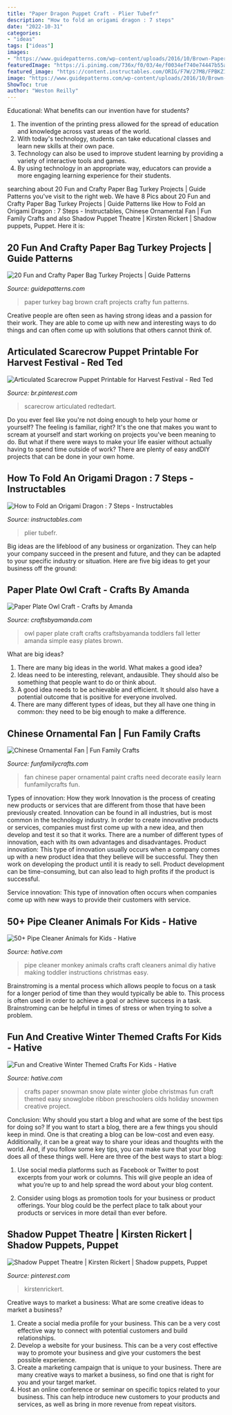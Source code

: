 ```yaml
---
title: "Paper Dragon Puppet Craft - Plier Tubefr"
description: "How to fold an origami dragon : 7 steps"
date: "2022-10-31"
categories:
- "ideas"
tags: ["ideas"]
images:
- "https://www.guidepatterns.com/wp-content/uploads/2016/10/Brown-Paper-Bag-Turkey-Craft.jpg"
featuredImage: "https://i.pinimg.com/736x/f0/03/4e/f0034ef740e74447b55ab3861820be91.jpg"
featured_image: "https://content.instructables.com/ORIG/F7W/27M8/FPBKZ1JA/F7W27M8FPBKZ1JA.jpg?auto=webp&amp;frame=1"
image: "https://www.guidepatterns.com/wp-content/uploads/2016/10/Brown-Paper-Bag-Turkey-Craft.jpg"
ShowToc: true
author: "Weston Reilly"
---
```



Educational: What benefits can our invention have for students?
1. The invention of the printing press allowed for the spread of education and knowledge across vast areas of the world.
2. With today's technology, students can take educational classes and learn new skills at their own pace.
3. Technology can also be used to improve student learning by providing a variety of interactive tools and games.
4. By using technology in an appropriate way, educators can provide a more engaging learning experience for their students.

	

		
searching about 20 Fun and Crafty Paper Bag Turkey Projects | Guide Patterns you've visit to the right web. We have 8 Pics about 20 Fun and Crafty Paper Bag Turkey Projects | Guide Patterns like How to Fold an Origami Dragon : 7 Steps - Instructables, Chinese Ornamental Fan | Fun Family Crafts and also Shadow Puppet Theatre | Kirsten Rickert | Shadow puppets, Puppet. Here it is:
		
    
## 20 Fun And Crafty Paper Bag Turkey Projects | Guide Patterns

<img loading=lazy src="https://www.guidepatterns.com/wp-content/uploads/2016/10/Brown-Paper-Bag-Turkey-Craft.jpg" onerror="this.onerror=null;this.src='https://tse4.mm.bing.net/th?id=OIP.GK-mdcPafcUGVFZA97CGOwHaJ4&amp;pid=15.1';" alt="20 Fun and Crafty Paper Bag Turkey Projects | Guide Patterns">

_Source: guidepatterns.com_

>paper turkey bag brown craft projects crafty fun patterns. 

	

Creative people are often seen as having strong ideas and a passion for their work. They are able to come up with new and interesting ways to do things and can often come up with solutions that others cannot think of.

    
## Articulated Scarecrow Puppet Printable For Harvest Festival - Red Ted

<img loading=lazy src="https://i.pinimg.com/736x/f0/03/4e/f0034ef740e74447b55ab3861820be91.jpg" onerror="this.onerror=null;this.src='https://tse4.mm.bing.net/th?id=OIP.rNyUqRh2af54z3rnuaHJ2wHaNK&amp;pid=15.1';" alt="Articulated Scarecrow Puppet Printable for Harvest Festival - Red Ted">

_Source: br.pinterest.com_

>scarecrow articulated redtedart. 

	

Do you ever feel like you're not doing enough to help your home or yourself? The feeling is familiar, right? It's the one that makes you want to scream at yourself and start working on projects you've been meaning to do. But what if there were ways to make your life easier without actually having to spend time outside of work? There are plenty of easy andDIY projects that can be done in your own home.

    
## How To Fold An Origami Dragon : 7 Steps - Instructables

<img loading=lazy src="https://content.instructables.com/ORIG/F7W/27M8/FPBKZ1JA/F7W27M8FPBKZ1JA.jpg?auto=webp&amp;frame=1" onerror="this.onerror=null;this.src='https://tse1.mm.bing.net/th?id=OIP.0RafGnG5r_fsTjuOpvmgNwHaE7&amp;pid=15.1';" alt="How to Fold an Origami Dragon : 7 Steps - Instructables">

_Source: instructables.com_

>plier tubefr. 

	

Big ideas are the lifeblood of any business or organization. They can help your company succeed in the present and future, and they can be adapted to your specific industry or situation. Here are five big ideas to get your business off the ground: 

    
## Paper Plate Owl Craft - Crafts By Amanda

<img loading=lazy src="http://craftsbyamanda.com/wp-content/uploads/2010/06/paper-plate-owl-11.jpg" onerror="this.onerror=null;this.src='https://tse4.mm.bing.net/th?id=OIP.PRwJ7lr52NBKarxQGoXWWgHaEt&amp;pid=15.1';" alt="Paper Plate Owl Craft - Crafts by Amanda">

_Source: craftsbyamanda.com_

>owl paper plate craft crafts craftsbyamanda toddlers fall letter amanda simple easy plates brown. 

	

What are big ideas?
1. There are many big ideas in the world. What makes a good idea?
2. Ideas need to be interesting, relevant, andausible. They should also be something that people want to do or think about.
3. A good idea needs to be achievable and efficient. It should also have a potential outcome that is positive for everyone involved.
4. There are many different types of ideas, but they all have one thing in common: they need to be big enough to make a difference.

    
## Chinese Ornamental Fan | Fun Family Crafts

<img loading=lazy src="https://funfamilycrafts.com/wp-content/uploads/2014/02/fan-7-400x293.jpg" onerror="this.onerror=null;this.src='https://tse2.mm.bing.net/th?id=OIP.wqCewGVYROSvFaDEoG7ANwAAAA&amp;pid=15.1';" alt="Chinese Ornamental Fan | Fun Family Crafts">

_Source: funfamilycrafts.com_

>fan chinese paper ornamental paint crafts need decorate easily learn funfamilycrafts fun. 

	

Types of innovation: How they work
Innovation is the process of creating new products or services that are different from those that have been previously created. Innovation can be found in all industries, but is most common in the technology industry. In order to create innovative products or services, companies must first come up with a new idea, and then develop and test it so that it works. There are a number of different types of innovation, each with its own advantages and disadvantages. 
Product innovation: This type of innovation usually occurs when a company comes up with a new product idea that they believe will be successful. They then work on developing the product until it is ready to sell. Product development can be time-consuming, but can also lead to high profits if the product is successful. 

Service innovation: This type of innovation often occurs when companies come up with new ways to provide their customers with service.

    
## 50+ Pipe Cleaner Animals For Kids - Hative

<img loading=lazy src="https://hative.com/wp-content/uploads/2014/04/pipe-cleaner-animals/40-pipe-cleaner-monkey.jpg" onerror="this.onerror=null;this.src='https://tse3.mm.bing.net/th?id=OIP.KYEyAASl0cT_fZmzrd9jPAHaJ4&amp;pid=15.1';" alt="50+ Pipe Cleaner Animals for Kids - Hative">

_Source: hative.com_

>pipe cleaner monkey animals crafts craft cleaners animal diy hative making toddler instructions christmas easy. 

	

Brainstroming is a mental process which allows people to focus on a task for a longer period of time than they would typically be able to. This process is often used in order to achieve a goal or achieve success in a task. Brainstroming can be helpful in times of stress or when trying to solve a problem.

    
## Fun And Creative Winter Themed Crafts For Kids - Hative

<img loading=lazy src="https://hative.com/wp-content/uploads/2014/12/winter-themed-crafts/6-winter-themed-crafts.jpg" onerror="this.onerror=null;this.src='https://tse3.mm.bing.net/th?id=OIP.6fRshjrzd904S3_BHvdxEAHaJ4&amp;pid=15.1';" alt="Fun and Creative Winter Themed Crafts For Kids - Hative">

_Source: hative.com_

>crafts paper snowman snow plate winter globe christmas fun craft themed easy snowglobe ribbon preschoolers olds holiday snowmen creative project. 

	

Conclusion: Why should you start a blog and what are some of the best tips for doing so?
If you want to start a blog, there are a few things you should keep in mind. One is that creating a blog can be low-cost and even easy. Additionally, it can be a great way to share your ideas and thoughts with the world. And, if you follow some key tips, you can make sure that your blog does all of these things well. Here are three of the best ways to start a blog:
1. Use social media platforms such as Facebook or Twitter to post excerpts from your work or columns. This will give people an idea of what you’re up to and help spread the word about your blog content.

2. Consider using blogs as promotion tools for your business or product offerings. Your blog could be the perfect place to talk about your products or services in more detail than ever before.

    
## Shadow Puppet Theatre | Kirsten Rickert | Shadow Puppets, Puppet

<img loading=lazy src="https://i.pinimg.com/736x/46/31/d6/4631d6c214fc7ea418c4561db9269251--shadow-theater-shadow-puppet-theatre.jpg" onerror="this.onerror=null;this.src='https://tse1.mm.bing.net/th?id=OIP.E0iBpAcGyyQUNO5sXMiu6wAAAA&amp;pid=15.1';" alt="Shadow Puppet Theatre | Kirsten Rickert | Shadow puppets, Puppet">

_Source: pinterest.com_

>kirstenrickert. 

	

Creative ways to market a business: What are some creative ideas to market a business?
1. Create a social media profile for your business. This can be a very cost effective way to connect with potential customers and build relationships.
2. Develop a website for your business. This can be a very cost effective way to promote your business and give your customers the best possible experience.
3. Create a marketing campaign that is unique to your business. There are many creative ways to market a business, so find one that is right for you and your target market.
4. Host an online conference or seminar on specific topics related to your business. This can help introduce new customers to your products and services, as well as bring in more revenue from repeat visitors.

